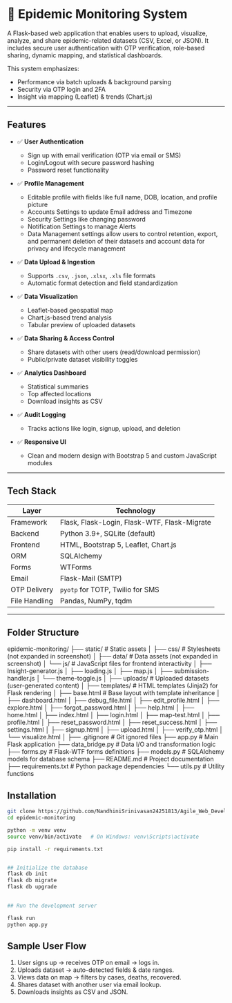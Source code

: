 # 🧬 Epidemic Monitoring System

A Flask-based web application that enables users to upload, visualize, analyze, and share epidemic-related datasets (CSV, Excel, or JSON). It includes secure user authentication with OTP verification, role-based sharing, dynamic mapping, and statistical dashboards.

This system emphasizes:
- Performance via batch uploads & background parsing
- Security via OTP login and 2FA
- Insight via mapping (Leaflet) & trends (Chart.js)
----------------------------------------------------------------------------------------------------

## Features

- ✅ **User Authentication**
  - Sign up with email verification (OTP via email or SMS)
  - Login/Logout with secure password hashing
  - Password reset functionality

- ✅ **Profile Management**
  - Editable profile with fields like full name, DOB, location, and profile picture
  - Accounts Settings to update Email address and Timezone
  - Security Settings like changing password
  - Notification Settings to manage Alerts
  - Data Management settings allow users to control retention, export, and permanent deletion of their datasets and account data for privacy and lifecycle management

- ✅ **Data Upload & Ingestion**
  - Supports `.csv`, `.json`, `.xlsx`, `.xls` file formats
  - Automatic format detection and field standardization

- ✅ **Data Visualization**
  - Leaflet-based geospatial map
  - Chart.js-based trend analysis
  - Tabular preview of uploaded datasets


- ✅ **Data Sharing & Access Control**
  - Share datasets with other users (read/download permission)
  - Public/private dataset visibility toggles

- ✅ **Analytics Dashboard**
  - Statistical summaries
  - Top affected locations
  - Download insights as CSV

- ✅ **Audit Logging**
  - Tracks actions like login, signup, upload, and deletion

- ✅ **Responsive UI**
  - Clean and modern design with Bootstrap 5 and custom JavaScript modules

----------------------------------------------------------------------------------------------------

## Tech Stack

| Layer         | Technology                              |
|--------------|------------------------------------------|
| Framework     | Flask, Flask-Login, Flask-WTF, Flask-Migrate |
| Backend       | Python 3.9+, SQLite (default)            |
| Frontend      | HTML, Bootstrap 5, Leaflet, Chart.js     |
| ORM           | SQLAlchemy                               |
| Forms         | WTForms                                  |
| Email         | Flask-Mail (SMTP)                        |
| OTP Delivery  | `pyotp` for TOTP, Twilio for SMS         |
| File Handling | Pandas, NumPy, tqdm                      |

---

## Folder Structure
epidemic-monitoring/
├── static/                      # Static assets
│   ├── css/                    # Stylesheets (not expanded in screenshot)
│   ├── data/                   # Data assets (not expanded in screenshot)
│   └── js/                     # JavaScript files for frontend interactivity
│       ├── Insight-generator.js
│       ├── loading.js
│       ├── map.js
│       ├── submission-handler.js
│       └── theme-toggle.js
│
├── uploads/                    # Uploaded datasets (user-generated content)
│
├── templates/                  # HTML templates (Jinja2) for Flask rendering
│   ├── base.html               # Base layout with template inheritance
│   ├── dashboard.html
│   ├── debug_file.html
│   ├── edit_profile.html
│   ├── explore.html
│   ├── forgot_password.html
│   ├── help.html
│   ├── home.html
│   ├── index.html
│   ├── login.html
│   ├── map-test.html
│   ├── profile.html
│   ├── reset_password.html
│   ├── reset_success.html
│   ├── settings.html
│   ├── signup.html
│   ├── upload.html
│   ├── verify_otp.html
│   └── visualize.html
│
├── .gitignore                  # Git ignored files
├── app.py                      # Main Flask application
├── data_bridge.py              # Data I/O and transformation logic
├── forms.py                    # Flask-WTF forms definitions
├── models.py                   # SQLAlchemy models for database schema
├── README.md                   # Project documentation
├── requirements.txt            # Python package dependencies
└── utils.py                    # Utility functions



## Installation
```bash
git clone https://github.com/NandhiniSrinivasan24251813/Agile_Web_Development
cd epidemic-monitoring

python -m venv venv
source venv/bin/activate   # On Windows: venv\Scripts\activate

pip install -r requirements.txt


## Initialize the database
flask db init
flask db migrate
flask db upgrade
 

## Run the development server

flask run 
python app.py

```

## Sample User Flow
1. User signs up → receives OTP on email → logs in.
2. Uploads dataset → auto-detected fields & date ranges.
3. Views data on map → filters by cases, deaths, recovered.
4. Shares dataset with another user via email lookup.
5. Downloads insights as CSV and JSON.